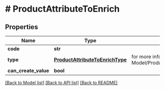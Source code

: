 # # ProductAttributeToEnrich


## Properties 


Name | Type | Description | Notes
------------ | ------------- | ------------- | -------------
**code**| **str** |   | [optional]
**type**| [**ProductAttributeToEnrichType**](ProductAttributeToEnrichType.md) |  for more information please, see Model/ProductAttributeToEnrichType.php  | [optional] [default to ProductAttributeToEnrichType.UNKNOWN]
**can_create_value**| **bool** |   | [optional]


[[Back to Model list]](../../README.md#models) [[Back to API list]](../../README.md#endpoints) [[Back to README]](../../README.md)

